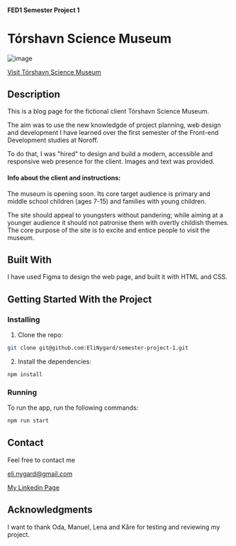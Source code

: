 #### FED1 Semester Project 1
# Tórshavn Science Museum

![image](https://i.ibb.co/KzVC9jf/Skjermbilde-2024-05-29-092411.png)

[Visit Tórshavn Science Museum](https://norofffeu.github.io/FED1-PE1-EliNygard/index.html)

## Description
This is a blog page for the fictional client Tórshavn Science Museum. 

The aim was to use the new knowledgde of project planning, web design and development I have learned over the first semester of the Front-end Development studies at Noroff.

To do that, I was "hired" to design and build a modern, accessible and responsive web presence for the client. Images and text was provided. 

#### Info about the client and instructions:
The museum is opening soon. Its core target audience is primary and middle school children (ages 7-15) and families with young children.

The site should appeal to youngsters without pandering; while aiming at a younger audience it should not patronise them with overtly childish themes. The core purpose of the site is to excite and entice people to visit the museum.

## Built With
I have used Figma to design the web page, and built it with HTML and CSS.


## Getting Started With the Project

### Installing

1. Clone the repo:

```bash
git clone git@github.com:EliNygard/semester-project-1.git
```

2. Install the dependencies:

```
npm install
```

### Running

To run the app, run the following commands:

```bash
npm run start
```

## Contact
Feel free to contact me

eli.nygard@gmail.com

[My Linkedin Page](https://www.linkedin.com/in/eli-nyg%C3%A5rd/)

## Acknowledgments
I want to thank Oda, Manuel, Lena and Kåre for testing and reviewing my project.
